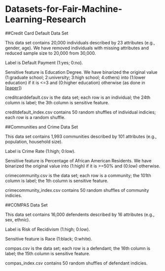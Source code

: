 # Datasets-for-Fair-Machine-Learning-Research

##Credit Card Default Data Set

This data set contains 20,000 individuals described by 23 attributes (e.g., gender, age). We have removed individuals with missing attributes and reduced sample size to 20,000 from 30,000.

Label is Default Payment (1:yes; 0:no).

Sensitive feature is Education Degree. We have binarized the original value (1:graduate school; 2:university; 3:high school; 4:others) into (1:lower education) if it is <=3 and (0:higher education) otherwise (as done in  [[paper]](http://papers.nips.cc/paper/8294-the-price-of-fair-pca-one-extra-dimension.pdf))

creditcarddefault.csv is the data set; each row is an individual; the 24th column is label; the 3th column is sensitive feature.

creditdefault_index.csv contains 50 random shuffles of individual indicies; each row is a random shuffle.

##Communities and Crime Data Set

This data set contains 1,993 communities described by 101 attributes (e.g., population, household size).

Label is Crime Rate (1:high; 0:low).

Sensitive feature is Percentage of African American Residents. We have binarized the original value into (1:high) if it is >=50% and (0:low) otherwise.

crimecommunity.csv is the data set; each row is a community; the 101th column is label; the 1th column is sensitive feature.

crimecommunity_index.csv contains 50 random shuffles of community indicies.

##COMPAS Data Set

This data set contains 16,000 defendents described by 16 attributes (e.g., sex, ethnic).

Label is Risk of Recidivism (1:high; 0:low).

Sensitive feature is Race (1:black; 0:white).

compas.csv is the data set; each row is a defendant; the 16th column is label; the 15th column is sensitive feature.

compas_index.csv contains 50 random shuffles of defendant indicies.
